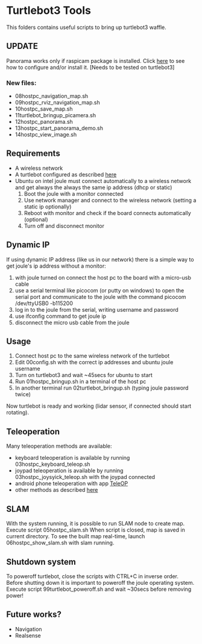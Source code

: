 
<!-- Updated by Vladislav Bragoi -->
# Turtlebot3 Tools

This folders contains useful scripts to bring up turtlebot3 waffle.


## UPDATE
Panorama works only if raspicam package is installed. Click [here](http://emanual.robotis.com/docs/en/platform/turtlebot3/applications/#turtlebot-panorama-demo-using-raspberry-pi-camera-module) to see how to configure and/or install it. 
[Needs to be tested on turtlebot3]

### New files:
* 08hostpc_navigation_map.sh
* 09hostpc_rviz_navigation_map.sh
* 10hostpc_save_map.sh
* 11turtlebot_bringup_picamera.sh
* 12hostpc_panorama.sh
* 13hostpc_start_panorama_demo.sh
* 14hostpc_view_image.sh


## Requirements
* A wireless network
* A turtlebot configured as described [here](http://emanual.robotis.com/docs/en/platform/turtlebot3/pc_software_setup/)
* Ubuntu on intel joule must connect automatically to a wireless network and get always the always the same ip address (dhcp or static)
    1. Boot the joule with a monitor connected
    2. Use network manager and connect to the wireless network (setting a static ip optionally)
    3. Reboot with monitor and check if the board connects automatically (optional)
    4. Turn off and disconnect monitor

## Dynamic IP
If using dynamic IP address (like us in our network) there is a simple way to get joule's ip address without a monitor:
1. with joule turned on connect the host pc to the board with a micro-usb cable
2. use a serial terminal like picocom (or putty on windows) to open the serial port and communicate to the joule with the command picocom /dev/ttyUSB0 -b115200
3. log in to the joule from the serial, writing username and password
4. use ifconfig command to get joule ip
5. disconnect the micro usb cable from the joule

## Usage
1. Connect host pc to the same wireless network of the turtlebot
2. Edit 00config.sh with the correct ip addresses and ubuntu joule username
3. Turn on turtlebot3 and wait ~45secs for ubuntu to start
4. Run 01hostpc_bringup.sh in a terminal of the host pc
5. In another terminal run 02turtlebot_bringup.sh (typing joule password twice)

Now turtlebot is ready and working (lidar sensor, if connected should start rotating).

## Teleoperation
Many teleoperation methods are available:
* keyboard teleoperation is available by running 03hostpc_keyboard_teleop.sh
* joypad teleoperation is available by running 03hostpc_joysyick_teleop.sh with the joypad connected
* android phone teleoperation with app [TeleOP](https://play.google.com/store/apps/details?id=com.github.rosjava.android_apps.teleop.indigo)
* other methods as described [here](http://emanual.robotis.com/docs/en/platform/turtlebot3/teleoperation/)

## SLAM
With the system running, it is possible to run SLAM node to create map.
Execute script 05hostpc_slam.sh
When script is closed, map is saved in current directory.
To see the built map real-time, launch 06hostpc_show_slam.sh with slam running.

## Shutdown system
To poweroff turtlebot, close the scripts with CTRL+C in inverse order.
Before shutting down it is important to poweroff the joule operating system.
Execute script 99turtlebot_poweroff.sh and wait ~30secs before removing power!

## Future works?
* Navigation
* Realsense

